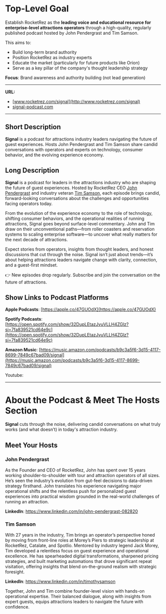 # Top-Level Goal

Establish RocketRez as the **leading voice and educational resource for enterprise-level attractions operators** through a high-quality, regularly published podcast hosted by John Pendergrast and Tim Samson.

This aims to:

- Build long-term brand authority
- Position RocketRez as industry experts
- Educate the market (particularly for future products like Orion)
- Serve as a key pillar of the company's thought leadership strategy

**Focus**: Brand awareness and authority building (not lead generation)

---

**URL:**
- [www.rocketrez.com/signal](http://www.rocketrez.com/signal)
- [signal-podcast.com](http://signal-podcast.com)

---

## Short Description

**Signal** is a podcast for attractions industry leaders navigating the future of guest experiences. Hosts John Pendergrast and Tim Samson share candid conversations with operators and experts on technology, consumer behavior, and the evolving experience economy.

## Long Description

**Signal** is a podcast for leaders in the attractions industry who are shaping the future of guest experiences. Hosted by RocketRez CEO [John Pendergrast](https://www.linkedin.com/in/john-pendergrast-082820/) and industry veteran [Tim Samson](https://www.linkedin.com/in/timothysamson/), each episode brings candid, forward-looking conversations about the challenges and opportunities facing operators today.

From the evolution of the experience economy to the role of technology, shifting consumer behaviors, and the operational realities of running attractions, Signal goes beyond surface-level commentary. John and Tim draw on their unconventional paths—from roller coasters and reservation systems to scaling enterprise software—to uncover what really matters for the next decade of attractions.

Expect stories from operators, insights from thought leaders, and honest discussions that cut through the noise. Signal isn’t just about trends—it’s about helping attractions leaders navigate change with clarity, connection, and a guest-first mindset.

👉 New episodes drop regularly. Subscribe and join the conversation on the future of attractions.

## Show Links to Podcast Platforms

**Apple Podcasts**:
[https://apple.co/47GUOdX](https://apple.co/47GUOdX)

**Spotify Podcasts**:
[https://open.spotify.com/show/32DupLEtazJvuVLLH4ZGlz?si=7fa839521cd64e9c](https://open.spotify.com/show/32DupLEtazJvuVLLH4ZGlz?si=7fa839521cd64e9c)

**Amazon Music**:
[https://music.amazon.com/podcasts/b9c3a5f6-3d15-4117-8699-7849c67bad09/signal](https://music.amazon.com/podcasts/b9c3a5f6-3d15-4117-8699-7849c67bad09/signal)

Youtube: 


---

# About the Podcast & Meet The Hosts Section

**Signal** cuts through the noise, delivering candid conversations on what truly works (and what doesn’t) in today's attraction industry.

## Meet Your Hosts

### John Pendergrast

As the Founder and CEO of RocketRez, John has spent over 15 years working shoulder-to-shoulder with tour and attraction operators of all sizes. He’s seen the industry’s evolution from gut-feel decisions to data-driven strategy firsthand. John translates his experience navigating major operational shifts and the relentless push for personalized guest experiences into practical wisdom grounded in the real-world challenges of running an attraction.

**LinkedIn**: https://www.linkedin.com/in/john-pendergrast-082820

### Tim Samson

With 27 years in the industry, Tim brings an operator’s perspective honed by moving from front-line roles at Morey’s Piers to strategic leadership at RocketRez, Catalate, and Spotlio. Mentored by industry legend Jack Morey, Tim developed a relentless focus on guest experience and operational excellence. He has spearheaded digital transformations, sharpened pricing strategies, and built marketing automations that drove significant repeat visitation, offering insights that blend on-the-ground realism with strategic foresight.

**LinkedIn**: https://www.linkedin.com/in/timothysamson

Together, John and Tim combine founder-level vision with hands-on operational expertise. Their balanced dialogue, along with insights from expert guests, equips attractions leaders to navigate the future with confidence.
